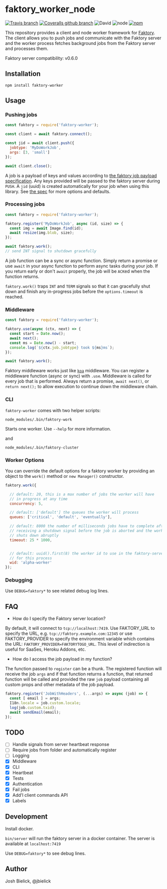 # faktory_worker_node

[![Travis branch](https://img.shields.io/travis/jbielick/faktory_worker_node/master.svg)](https://travis-ci.org/jbielick/faktory-client)
[![Coveralls github branch](https://img.shields.io/coveralls/github/jbielick/faktory_worker_node/master.svg)](https://coveralls.io/github/jbielick/faktory_worker_node)
![David](https://img.shields.io/david/jbielick/faktory_worker_node.svg)
![node](https://img.shields.io/node/v/faktory-worker.svg)
[![npm](https://img.shields.io/npm/dm/faktory-worker.svg)](https://www.npmjs.com/package/faktory-worker)

This repository provides a client and node worker framework for [Faktory](https://github.com/contribsys/faktory). The client allows you to push jobs and communicate with the Faktory server and the worker process fetches background jobs from the Faktory server and processes them.

Faktory server compatibility: v0.6.0

## Installation

```
npm install faktory-worker
```

## Usage

### Pushing jobs

```js
const faktory = require('faktory-worker');

const client = await faktory.connect();

const jid = await client.push({
  jobtype: 'MyDoWorkJob',
  args: [3, 'small']
});

await client.close();
```

A job is a payload of keys and values according to [the faktory job payload specification](https://github.com/contribsys/faktory/wiki/The-Job-Payload). Any keys provided will be passed to the faktory server during `PUSH`. A `jid` (uuid) is created automatically for your job when using this library. See [the spec](https://github.com/contribsys/faktory/wiki/The-Job-Payload) for more options and defaults.

### Processing jobs

```js
const faktory = require('faktory-worker');

faktory.register('MyDoWorkJob', async (id, size) => {
  const img = await Image.find(id);
  await resize(img.blob, size);
});

await faktory.work();
// send INT signal to shutdown gracefully
```

A job function can be a sync or async function. Simply return a promise or use `await` in your async function to perform async tasks during your job. If you return early or don't `await` properly, the job will be `ACK`ed when the function returns.

`faktory.work()` traps `INT` and `TERM` signals so that it can gracefully shut down and finish any in-progress jobs before the `options.timeout` is reached.

### Middleware

```js
const faktory = require('faktory-worker');

faktory.use(async (ctx, next) => {
  const start = Date.now();
  await next();
  const ms = Date.now() - start;
  console.log(`${ctx.job.jobtype} took ${ms}ms`);
});

await faktory.work();
```

Faktory middleware works just like [`koa`](https://github.com/koajs/koa) middleware. You can register a middleware function (async or sync) with `.use`. Middleware is called for every job that is performed. Always return a promise, `await next()`, or `return next();` to allow execution to continue down the middleware chain.

### CLI

`faktory-worker` comes with two helper scripts:

`node_modules/.bin/faktory-work`

Starts one worker. Use `--help` for more information.

and

`node_modules/.bin/faktory-cluster`

### Worker Options

You can override the default options for a faktory worker by providing an object to the `work()` method or `new Manager()` constructor.

```js
faktory.work({

  // default: 20, this is a max number of jobs the worker will have
  // in progress at any time
  concurrency: 5,

  // default: ['default'] the queues the worker will process
  queues: ['critical', 'default', 'eventually'],

  // default: 8000 the number of milliseconds jobs have to complete after
  // receiving a shutdown signal before the job is aborted and the worker
  // shuts down abruptly
  timeout: 25 * 1000,


  // default: uuid().first(8) the worker id to use in the faktory-server connection
  // for this process
  wid: 'alpha-worker'
});
```

### Debugging

Use `DEBUG=faktory*` to see related debug log lines.

## FAQ

* How do I specify the Faktory server location?

By default, it will connect to `tcp://localhost:7419`.
Use FAKTORY_URL to specify the URL, e.g. `tcp://faktory.example.com:12345` or use FAKTORY_PROVIDER to specify the environment variable which contains the URL: `FAKTORY_PROVIDER=FAKTORYTOGO_URL`.  This level of
indirection is useful for SaaSes, Heroku Addons, etc.

* How do I access the job payload in my function?

The function passed to `register` can be a thunk. The registered function will receive the job `args` and if that function returns a function, that returned function will be called and provided the raw `job` payload containing all custom props and other metadata of the job payload.

```js
faktory.register('JobWithHeaders', (...args) => async (job) => {
  const [ email ] = args;
  I18n.locale = job.custom.locale;
  log(job.custom.txid);
  await sendEmail(email);
});
```

## TODO

 - [ ] Handle signals from server heartbeat response
 - [ ] Require jobs from folder and automatically register
 - [ ] Logging
 - [x] Middleware
 - [x] CLI
 - [x] Heartbeat
 - [x] Tests
 - [x] Authentication
 - [x] Fail jobs
 - [x] Add'l client commands API
 - [x] Labels

## Development

Install docker.

`bin/server` will run the faktory server in a docker container. The server is available at `localhost:7419`

Use `DEBUG=faktory*` to see debug lines.

## Author

Josh Bielick, @jbielick

